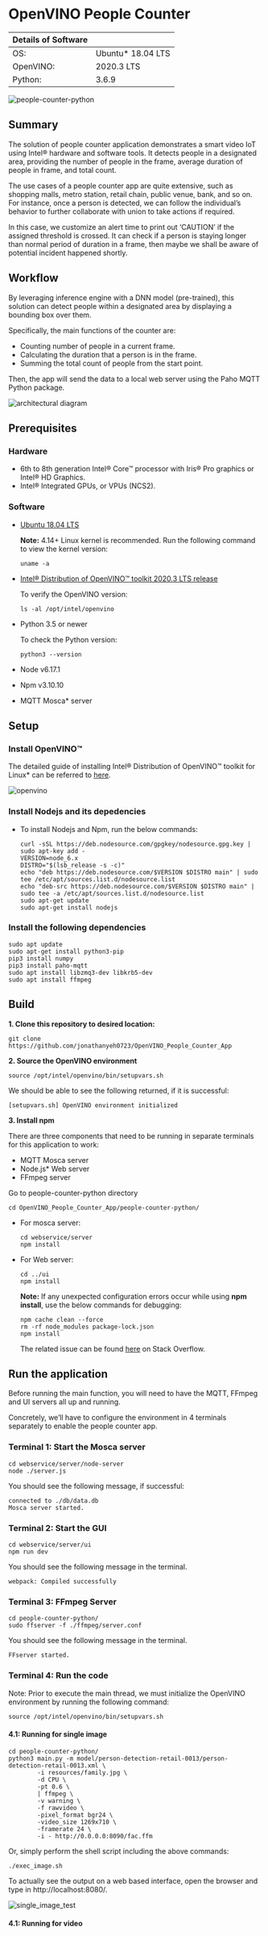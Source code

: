 # OpenVINO People Counter


| Details of Software |                    |                   
|---------------------|--------------------|
| OS:                 | Ubuntu\* 18.04 LTS |
| OpenVINO:           | 2020.3 LTS         |
| Python:             |  3.6.9             |

![people-counter-python](./images/read_me_title.jpg)

## Summary

The solution of people counter application demonstrates a smart video IoT using Intel® hardware and software tools. It detects people in a designated area, providing the number of people in the frame, average duration of people in frame, and total count.

The use cases of a people counter app are quite extensive, such as shopping malls, metro station, retail chain, public venue, bank, and so on. For instance, once a person is detected, we can follow the individual’s behavior to further collaborate with union to take actions if required. 

In this case, we customize an alert time to print out ‘CAUTION’ if the assigned threshold is crossed. It can check if a person is staying longer than normal period of duration in a frame, then maybe we shall be aware of potential incident happened shortly.

## Workflow

By leveraging inference engine with a DNN model (pre-trained), this solution can detect people within a designated area by displaying a bounding box over them.

Specifically, the main functions of the counter are:

- Counting number of people in a current frame.
- Calculating the duration that a person is in the frame.
- Summing the total count of people from the start point. 

Then, the app will send the data to a local web server using the Paho MQTT Python package.

![architectural diagram](./images/workflow_pipeline.jpg)

## Prerequisites

### Hardware

*  6th to 8th generation Intel® Core™ processor with Iris® Pro graphics or Intel® HD Graphics.
*  Intel® Integrated GPUs, or VPUs (NCS2).

### Software

*   [Ubuntu 18.04 LTS](https://releases.ubuntu.com/18.04/?_ga=2.147695671.1840577867.1601734098-557861503.1601734098)
    
    **Note:** 4.14+ Linux kernel is recommended. Run the following command to view the kernel version:
    
     ```
     uname -a
     ```
*   [Intel® Distribution of OpenVINO™ toolkit 2020.3 LTS release](https://software.intel.com/content/www/us/en/develop/articles/openvino-2020-3-lts-relnotes.html)
    
    To verify the OpenVINO version:
    ```
    ls -al /opt/intel/openvino
    ```
*   Python 3.5 or newer
    
    To check the Python version:
    ```
    python3 --version
    ```
*   Node v6.17.1
*   Npm v3.10.10
*   MQTT Mosca\* server
        
## Setup

### Install OpenVINO™ 

The detailed guide of installing Intel® Distribution of OpenVINO™ toolkit for Linux* can be referred to [here](https://docs.openvinotoolkit.org/latest/openvino_docs_install_guides_installing_openvino_linux.html).

![openvino](./images/openvino.png)

### Install Nodejs and its depedencies

- To install Nodejs and Npm, run the below commands:
	```
	curl -sSL https://deb.nodesource.com/gpgkey/nodesource.gpg.key | sudo apt-key add -
	VERSION=node_6.x
	DISTRO="$(lsb_release -s -c)"
	echo "deb https://deb.nodesource.com/$VERSION $DISTRO main" | sudo tee /etc/apt/sources.list.d/nodesource.list
	echo "deb-src https://deb.nodesource.com/$VERSION $DISTRO main" | sudo tee -a /etc/apt/sources.list.d/nodesource.list
	sudo apt-get update
	sudo apt-get install nodejs
	```

### Install the following dependencies

```
sudo apt update
sudo apt-get install python3-pip
pip3 install numpy
pip3 install paho-mqtt
sudo apt install libzmq3-dev libkrb5-dev
sudo apt install ffmpeg
```

## Build
**1. Clone this repository to desired location:**
```
git clone https://github.com/jonathanyeh0723/OpenVINO_People_Counter_App
```
**2. Source the OpenVINO environment**
```
source /opt/intel/openvino/bin/setupvars.sh
```
   We should be able to see the following returned, if it is successful:
```
[setupvars.sh] OpenVINO environment initialized
```
**3. Install npm**

There are three components that need to be running in separate terminals for this application to work:

-   MQTT Mosca server 
-   Node.js* Web server
-   FFmpeg server
     
Go to people-counter-python directory
```
cd OpenVINO_People_Counter_App/people-counter-python/
```
* For mosca server:
   ```
   cd webservice/server
   npm install
   ```

* For Web server:
  ```
  cd ../ui
  npm install
  ```
  **Note:** If any unexpected configuration errors occur while using **npm install**, use the below commands for debugging:
   ```
   npm cache clean --force 
   rm -rf node_modules package-lock.json
   npm install
   ```
   The related issue can be found [here](https://stackoverflow.com/questions/42308879/how-to-solve-npm-error-npm-err-code-elifecycle) on Stack Overflow.

## Run the application

Before running the main function, you will need to have the MQTT, FFmpeg and UI servers all up and running. 

Concretely, we’ll have to configure the environment in 4 terminals separately to enable the people counter app.

### Terminal 1: Start the Mosca server

```
cd webservice/server/node-server
node ./server.js
```

You should see the following message, if successful:
```
connected to ./db/data.db
Mosca server started.
```

### Terminal 2: Start the GUI

```
cd webservice/server/ui
npm run dev
```

You should see the following message in the terminal.
```
webpack: Compiled successfully
```

### Terminal 3: FFmpeg Server

```
cd people-counter-python/
sudo ffserver -f ./ffmpeg/server.conf
```

You should see the following message in the terminal.
```
FFserver started.
```

### Terminal 4: Run the code

Note: Prior to execute the main thread, we must initialize the OpenVINO environment by running the following command:

```
source /opt/intel/openvino/bin/setupvars.sh 
```

#### 4.1: Running for single image

```
cd people-counter-python/
python3 main.py -m model/person-detection-retail-0013/person-detection-retail-0013.xml \
        -i resources/family.jpg \
        -d CPU \
        -pt 0.6 \
        | ffmpeg \
        -v warning \
        -f rawvideo \
        -pixel_format bgr24 \
        -video_size 1269x710 \
        -framerate 24 \
        -i - http://0.0.0.0:8090/fac.ffm
```

Or, simply perform the shell script including the above commands:

```
./exec_image.sh
```

To actually see the output on a web based interface, open the browser and type in http://localhost:8080/.

![single_image_test](./test/test_image.jpg)

#### 4.1: Running for video
